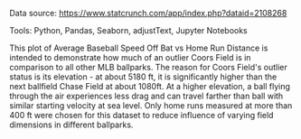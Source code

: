Data source: https://www.statcrunch.com/app/index.php?dataid=2108268

Tools: Python, Pandas, Seaborn, adjustText, Jupyter Notebooks

This plot of Average Baseball Speed Off Bat vs Home Run Distance is intended to demonstrate how much of an outlier Coors Field is in comparison to all other MLB ballparks. The reason for Coors Field's outlier status is its elevation - at about 5180 ft, it is significantly higher than the next ballfield Chase Field at about 1080ft. At a higher elevation, a ball flying through the air experiences less drag and can travel farther than ball with similar starting velocity at sea level. Only home runs measured at more than 400 ft were chosen for this dataset to reduce influence of varying field dimensions in different ballparks.
